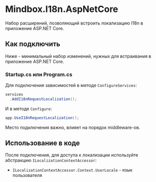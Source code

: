 ﻿# Mindbox.I18n.AspNetCore

Набор расширений, позволяющий встроить локализацию I18n в приложение ASP.NET Core.

## Как подключить

Ниже - минимальный набор изменений, нужных для встраивания в приложение ASP.NET Core.

### Startup.cs или Program.cs

Для подключения зависимостей в методе `ConfigureServices`:

```csharp
services
  .AddI18nRequestLocalization();
```

И в методе `Configure`:

```csharp
app.UseI18nRequestLocalization();
```

Место подключения важно, влияет на порядок middleware-ов.

## Использование в коде

После подключения, для доступа к локализации используйте абстракцию `ILocalizationContextAccessor`:
* `ILocalizationContextAccessor.Context.UserLocale` - язык пользователя
